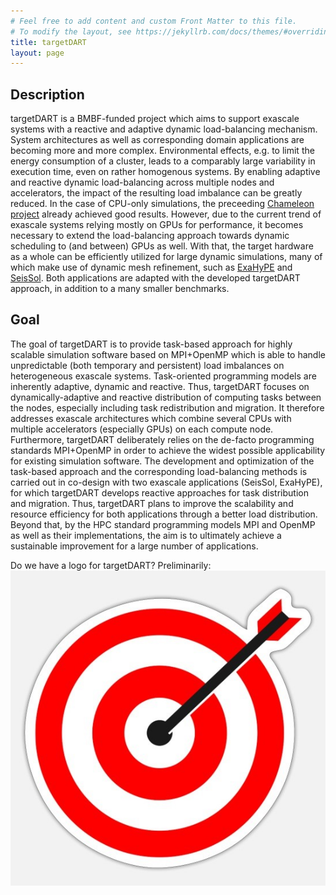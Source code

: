 ```yaml
---
# Feel free to add content and custom Front Matter to this file.
# To modify the layout, see https://jekyllrb.com/docs/themes/#overriding-theme-defaults
title: targetDART
layout: page
---
```


## Description
targetDART is a BMBF-funded project which aims to support
exascale systems with a reactive and adaptive dynamic load-balancing mechanism. System architectures as well as corresponding
domain applications are becoming more and more complex. Environmental effects, e.g. to limit the energy consumption of a cluster, leads to a comparably large variability in execution time, even on rather homogenous systems. By enabling adaptive and reactive dynamic load-balancing across multiple nodes and accelerators, the impact of the resulting load imbalance
can be greatly reduced. In the case of CPU-only simulations, the preceeding [Chameleon project](http://www.chameleon-hpc.org/) already achieved good results.
However, due to the current trend of exascale systems relying mostly on GPUs
for performance, it becomes necessary to extend the load-balancing approach towards dynamic scheduling to (and between)
GPUs as well. With that, the target hardware as a whole can be efficiently utilized for
large dynamic simulations, many of which make use of dynamic mesh
refinement, such as [ExaHyPE](https://exahype.eu/) and [SeisSol](https://seissol.org/). Both applications are
adapted with the developed targetDART approach, in addition to a many smaller benchmarks.

## Goal
The goal of targetDART is to provide task-based approach for highly scalable simulation software based on MPI+OpenMP which is able to handle unpredictable (both temporary and persistent) load imbalances on heterogeneous exascale systems. Task-oriented programming models are inherently adaptive, dynamic and reactive. Thus, targetDART focuses on dynamically-adaptive and reactive distribution of computing tasks between the nodes, especially including task redistribution and migration. It therefore addresses exascale architectures which combine several CPUs with multiple accelerators (especially GPUs) on each compute node. Furthermore, targetDART deliberately relies on the de-facto programming standards MPI+OpenMP in order to achieve the widest possible applicability for existing simulation software.
The development and optimization of the task-based approach and the corresponding load-balancing methods is carried out in co-design with two exascale applications (SeisSol, ExaHyPE), for which targetDART develops reactive approaches for task distribution and migration. Thus, targetDART plans to improve the scalability and resource efficiency for both applications through a better load distribution.
Beyond that, by the HPC standard programming models MPI and OpenMP as well as their implementations, the aim is to ultimately achieve a sustainable improvement for a large number of applications.

Do we have a logo for targetDART?
Preliminarily:
<img src="assets/img/preliminary-logo.jpg" />

